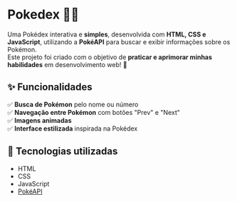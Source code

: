 # Pokedex 📖🔥  

Uma Pokédex interativa e **simples**, desenvolvida com **HTML, CSS e JavaScript**, utilizando a **PokéAPI** para buscar e exibir informações sobre os Pokémon.  
Este projeto foi criado com o objetivo de **praticar e aprimorar minhas habilidades** em desenvolvimento web! 🚀  

## ✨ Funcionalidades  
✅ **Busca de Pokémon** pelo nome ou número  
✅ **Navegação entre Pokémon** com botões "Prev" e "Next"  
✅ **Imagens animadas**                      
✅ **Interface estilizada** inspirada na Pokédex  

## 🚀 Tecnologias utilizadas  
- HTML  
- CSS  
- JavaScript  
- [PokéAPI](https://pokeapi.co/)  
